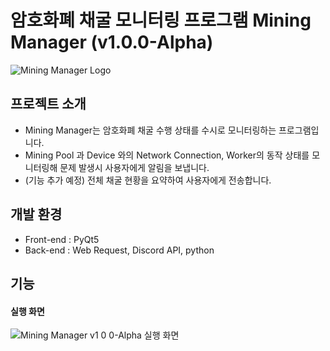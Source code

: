 # 암호화폐 채굴 모니터링 프로그램 Mining Manager (v1.0.0-Alpha)
![Mining Manager Logo](https://github.com/kookjd7759/Mining-Manager/assets/67672017/0c942f56-db7a-49bf-b2a9-b9b1b119d724)

## 프로젝트 소개
- Mining Manager는 암호화폐 채굴 수행 상태를 수시로 모니터링하는 프로그램입니다.
- Mining Pool 과 Device 와의 Network Connection, Worker의 동작 상태를 모니터링해 문제 발생시 사용자에게 알림을 보냅니다.
- (기능 추가 예정) 전체 채굴 현황을 요약하여 사용자에게 전송합니다.

## 개발 환경
- Front-end : PyQt5
- Back-end : Web Request, Discord API, python

## 기능
#### 실행 화면
![Mining Manager v1 0 0-Alpha 실행 화면](https://github.com/kookjd7759/Mining-Manager/assets/67672017/e6bad2bc-7b0c-4048-9bd5-078596bb2502)


